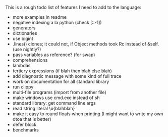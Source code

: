 
This is a rough todo list of features I need to add to the language:

* more examples in readme
* negative indexing a la python (check [::-1])
* generators
* dictionaries
* use bigint
* .lines() clones; it could not, if Object methods took Rc<Self> instead of &self. (use nightly?)
* pass variables as reference? (for swap)
* comprehensions
* lambdas
* tertiery expressions (if blah then blah else blah)
* add diagnostic message with some kind of full trace
* work on documentation for all standard library
* run clippy
* multi-file programs (import from another file)
* make windows use cmd.exe instead of sh
* standard library: get command line args
* read string literal \u{blahblah}
* make it easy to round floats when printing (I might want to write my own dtoa that is better)
* defer block
* benchmarks
